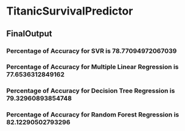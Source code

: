 # TitanicSurvivalPredictor

## FinalOutput

### Percentage of Accuracy for SVR is 78.77094972067039
### Percentage of Accuracy for Multiple Linear Regression is 77.6536312849162
### Percentage of Accuracy for Decision Tree Regression is 79.32960893854748
### Percentage of Accuracy for Random Forest Regression is 82.12290502793296
